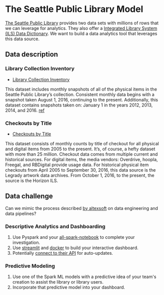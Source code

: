 # The Seattle Public Library Model

[The Seattle Public Library](https://www.spl.org/) provides two data sets with millions of rows that we can leverage for analytics. They also offer a [Integrated Library System (ILS) Data Dictionary](https://data.seattle.gov/Community/Integrated-Library-System-ILS-Data-Dictionary/pbt3-ytbc).  We want to build a data analytics tool that leverages this data source.

## Data description

### Library Collection Inventory

- [Library Collection Inventory](https://data.seattle.gov/Community/Library-Collection-Inventory/6vkj-f5xf)

This dataset includes monthly snapshots of all of the physical items in the Seattle Public Library’s collection. Consistent monthly data begins with a snapshot taken August 1, 2016, continuing to the present. Additionally, this dataset contains snapshots taken on: January 1 in the years 2012, 2013, 2014, and 2016. [ref](https://data.seattle.gov/api/views/6vkj-f5xf/files/61a7279a-85fb-4061-8a65-6c09bb63ecbe?download=true&filename=Library%20Collection%20Inventory%20FAQs.pdf)

### Checkouts by Title

- [Checkouts by Title](https://data.seattle.gov/Community/Checkouts-by-Title/tmmm-ytt6)

This dataset consists of monthly counts by title of checkout for all physical and digital items from 2005 to the present. It’s, of course, a hefty dataset with more than 25 million. Checkout data comes from multiple current and historical sources. For digital items, the media vendors: Overdrive, hoopla, Freegal, and RBDigital provide usage data. For historical physical item checkouts from April 2005 to September 30, 2016, this data source is the Legrady artwork data archives. From October 1, 2016, to the present, the source is the Horizon ILS.

## Data challenge

Can we mimic the process described [by altexsoft](https://www.altexsoft.com/blog/datascience/what-is-data-engineering-explaining-data-pipeline-data-warehouse-and-data-engineer-role/) on data engineering and data pipelines?

### Descriptive Analytics and Dashboarding

1. Use Pyspark and your [all-spark-notebook](https://hub.docker.com/r/jupyter/all-spark-notebook) to complete your investigation.
2. Use [streamlit](https://streamlit.io/) and [docker](https://www.docker.com/) to build your interactive dashboard.
3. Potentially [connect to their API](https://dev.socrata.com/foundry/data.seattle.gov/6vkj-f5xf) for auto-updates.

### Predictive Modeling

1. Use one of the Spark ML models with a predictive idea of your team's creation to assist the library or library users.
2. Incorporate that predictive model into your dashboard.


